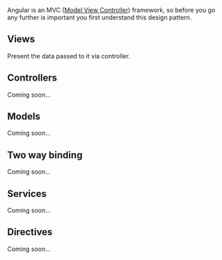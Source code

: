 
Angular is an MVC ([Model View Controller](https://en.wikipedia.org/wiki/Model%E2%80%93view%E2%80%93controller)) framework, so before you go any further is important you first understand this design pattern. 

## Views

Present the data passed to it via controller.

## Controllers

Coming soon...

## Models

Coming soon...

## Two way binding

Coming soon...

## Services

Coming soon...

## Directives

Coming soon...

